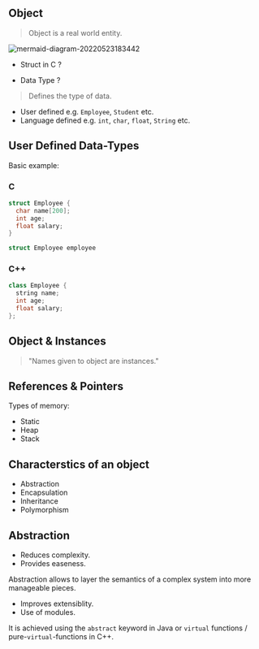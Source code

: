 ## Object

> Object is a real world entity.


![mermaid-diagram-20220523183442](https://user-images.githubusercontent.com/28951144/169825802-ed5c2f50-2692-42b9-9b91-211fd4b3616b.png)

- Struct in C ?

- Data Type ?

> Defines the type of data.

- User defined e.g. `Employee`, `Student` etc.
- Language defined e.g. `int`, `char`, `float`, `String` etc.

## User Defined Data-Types

Basic example:

### C

```c
struct Employee {
  char name[200];
  int age;
  float salary;
}

struct Employee employee
```

### C++

```cpp
class Employee {
  string name;
  int age;
  float salary;
};
```


## Object & Instances

> "Names given to object are instances."

## References & Pointers

Types of memory:

- Static
- Heap
- Stack


## Characterstics of an object

- Abstraction
- Encapsulation
- Inheritance
- Polymorphism

## Abstraction

- Reduces complexity.
- Provides easeness.

Abstraction allows to layer the semantics of a complex system into more manageable pieces.

- Improves extensiblity.
- Use of modules.

It is achieved using the `abstract` keyword in Java or `virtual` functions / pure-`virtual`-functions in C++.
